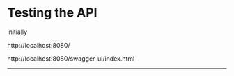 # Testing the API

initially

http://localhost:8080/

http://localhost:8080/swagger-ui/index.html

---
